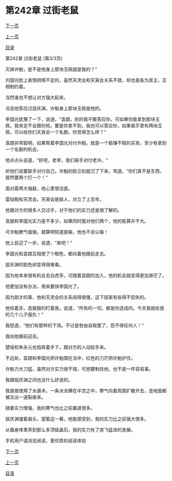 <h1>第242章    过街老鼠</h1>
            <div><p><a href="./726_%E7%AC%AC243%E7%AB%A0_%E8%A1%80%E9%BE%99.md">下一页</a></p><p><a href="./724_%E7%AC%AC242%E7%AB%A0_%E8%BF%87%E8%A1%97%E8%80%81%E9%BC%A0.md">上一页</a></p><p><a href="../">目录</a></p></div>
            <div><p>第242章    过街老鼠 (第3/3页)</p><p>灭掉许魁，是不是他身上那块玉佩就是我的？“</p><p>刘国光脸上表情阴晴不定的，虽然天灵会和天寅会关系不错，却也是各为其主，互相制约着。</p><p>当然谁也不想让对方强大起来。</p><p>况且他答应过屈庆渊，许魁身上那块玉佩是他的。</p><p>李国光犹豫了一下，说道，“袁朗，别的我不敢答应你，可如果你能拿到那块玉佩，我肯定不会跟你抢。要是你拿不到，我也可以答应你，如果我手里有两块玉佩，可以给你们天寅会一个名额。你觉得怎么样？“</p><p>袁朗非常聪明，如果帮着李国光对付许魁。就是一个稳赚不赔的买卖，至少有拿到一个名额的机会。</p><p>他点点头说道，“好吧，老李，我们联手对付老许。“</p><p>听他们说要联手对付自己。许魁的脸立刻就沉了下来，骂道，“你们真不是东西，居然要两个打一个！“</p><p>面对着两大强敌，他心里很没底。</p><p>雷狱殿和天灵会。天寅会是敌人，对立了上百年。</p><p>他跟对方的很多人交过手，对于他们的实力还是很了解的。</p><p>袁朗和李国光实力差不多少，如果同时面对他们两个，他的胜算并不大。</p><p>可许魁脾气倔强，就算明知道是输，他也不会认输！</p><p>他上前迈了一步，说道，“来吧！“</p><p>李国光和袁朗互相使了个眼色，都向着他跟前走去。</p><p>屈庆渊的脸色却变得很难看。</p><p>因为他本来很有机会去白虎亭，可随着袁朗的加入，他的机会就变得更加渺茫了。</p><p>他更加没有办法，用来要挟李国光了。</p><p>因为刚才的事，他和天灵会的关系闹得很僵，这下屈家有些得不偿失的。</p><p>他咬着牙。恶狠狠的盯着我，说道，“所有的一切，都是你造成的。今天我就给我的几个儿子报仇！“</p><p>我怒道，“他们有那样的下场。不过是咎由自取罢了，怨不得任何人！“</p><p>我向他跟前迎去。</p><p>楚瑶和朱永元也指挥着手下，跟对方的人动起手来。</p><p>不远处，袁朗和李国光把许魁围在当中，红色的刀芒把许魁护住。</p><p>许魁力大刀猛，虽然对方实力很不错，可想要制住他，也不是一件容易事。</p><p>我跟屈庆渊之间也没什么好说的。</p><p>我直接使用了水遁术，一条冰龙横在半空之中，寒气向着周围扩散开去，连地面都被冻出一道裂痕来。</p><p>随着实力增强，我的寒气也比之前霸道很多。</p><p>屈庆渊皱着眉头，望着这一幕，他能感受到，我的实力比之前强大很多。</p><p>从蜃身体里弄到那么多顶级晶石，我的实力有了突飞猛进的发展。</p><p>手机用户请浏览阅读，更优质的阅读体验</p></div>
            <div><p><a href="./726_%E7%AC%AC243%E7%AB%A0_%E8%A1%80%E9%BE%99.md">下一页</a></p><p><a href="./724_%E7%AC%AC242%E7%AB%A0_%E8%BF%87%E8%A1%97%E8%80%81%E9%BC%A0.md">上一页</a></p><p><a href="../">目录</a></p></div>